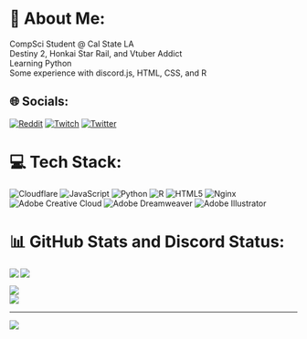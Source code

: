 # 💫 About Me:
CompSci Student @ Cal State LA<br>Destiny 2, Honkai Star Rail, and Vtuber Addict<br>Learning Python<br>Some experience with discord.js, HTML, CSS, and R


## 🌐 Socials:
[![Reddit](https://img.shields.io/badge/Reddit-%23FF4500.svg?logo=Reddit&logoColor=white)](https://reddit.com/user/u/gamer1912) [![Twitch](https://img.shields.io/badge/Twitch-%239146FF.svg?logo=Twitch&logoColor=white)](https://twitch.tv/sys_32_) [![Twitter](https://img.shields.io/badge/Twitter-%231DA1F2.svg?logo=Twitter&logoColor=white)](https://twitter.com/@system32vt) 

# 💻 Tech Stack:
![Cloudflare](https://img.shields.io/badge/Cloudflare-F38020?style=for-the-badge&logo=Cloudflare&logoColor=white) ![JavaScript](https://img.shields.io/badge/javascript-%23323330.svg?style=for-the-badge&logo=javascript&logoColor=%23F7DF1E) ![Python](https://img.shields.io/badge/python-3670A0?style=for-the-badge&logo=python&logoColor=ffdd54) ![R](https://img.shields.io/badge/r-%23276DC3.svg?style=for-the-badge&logo=r&logoColor=white) ![HTML5](https://img.shields.io/badge/html5-%23E34F26.svg?style=for-the-badge&logo=html5&logoColor=white) ![Nginx](https://img.shields.io/badge/nginx-%23009639.svg?style=for-the-badge&logo=nginx&logoColor=white) ![Adobe Creative Cloud](https://img.shields.io/badge/Adobe%20Creative%20Cloud-DA1F26.svg?style=for-the-badge&logo=Adobe%20Creative%20Cloud&logoColor=white) ![Adobe Dreamweaver](https://img.shields.io/badge/Adobe%20Dreamweaver-FF61F6.svg?style=for-the-badge&logo=Adobe%20Dreamweaver&logoColor=white) ![Adobe Illustrator](https://img.shields.io/badge/adobe%20illustrator-%23FF9A00.svg?style=for-the-badge&logo=adobe%20illustrator&logoColor=white)
# 📊 GitHub Stats and Discord Status:
<a href="https://discord.com/users/206876754860572674"><img align="left" src="https://lanyard.kyrie25.me/api/206876754860572674"/></a>
![](https://github-readme-stats.vercel.app/api?username=sys-32dev&theme=dark&hide_border=false&include_all_commits=true&count_private=true)

![](https://github-readme-streak-stats.herokuapp.com/?user=sys-32dev&theme=dark&hide_border=false)<br/>
![](https://github-readme-stats.vercel.app/api/top-langs/?username=sys-32dev&theme=dark&hide_border=false&include_all_commits=true&count_private=true&layout=compact)

---
[![](https://visitcount.itsvg.in/api?id=sys-32dev&icon=0&color=0)](https://visitcount.itsvg.in)

<!-- Proudly created with GPRM ( https://gprm.itsvg.in ) -->

